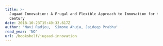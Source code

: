 ```yaml
---
title: >-
  Jugaad Innovation: A Frugal and Flexible Approach to Innovation for the 21st
  Century
date: 2018-10-23T15:40:33.617Z
author: 'Navi Radjou,  Simone Ahuja, Jaideep Prabhu'
read_year: 'NO'
url: /bookshelf/jugaad-innovation
---
```


